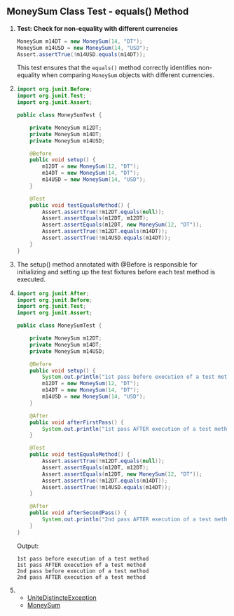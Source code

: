 ## MoneySum Class Test - equals() Method

1. **Test: Check for non-equality with different currencies**
    ```java
    MoneySum m14DT = new MoneySum(14, "DT");
    MoneySum m14USD = new MoneySum(14, "USD");
    Assert.assertTrue(!m14USD.equals(m14DT));
    ```

    This test ensures that the `equals()` method correctly identifies non-equality when comparing `MoneySum` objects with different currencies.

2. 
    ```java
    import org.junit.Before;
    import org.junit.Test;
    import org.junit.Assert;

    public class MoneySumTest {

        private MoneySum m12DT;
        private MoneySum m14DT;
        private MoneySum m14USD;

        @Before
        public void setup() {
            m12DT = new MoneySum(12, "DT");
            m14DT = new MoneySum(14, "DT");
            m14USD = new MoneySum(14, "USD");
        }

        @Test
        public void testEqualsMethod() {
            Assert.assertTrue(!m12DT.equals(null));
            Assert.assertEquals(m12DT, m12DT);
            Assert.assertEquals(m12DT, new MoneySum(12, "DT"));
            Assert.assertTrue(!m12DT.equals(m14DT));
            Assert.assertTrue(!m14USD.equals(m14DT));
        }
    }
    ```
3. 
    The setup() method annotated with @Before is responsible for initializing and setting up the test fixtures before each test method is executed.

4. 
    ```java
    import org.junit.After;
    import org.junit.Before;
    import org.junit.Test;
    import org.junit.Assert;

    public class MoneySumTest {

        private MoneySum m12DT;
        private MoneySum m14DT;
        private MoneySum m14USD;

        @Before
        public void setup() {
            System.out.println("1st pass before execution of a test method");
            m12DT = new MoneySum(12, "DT");
            m14DT = new MoneySum(14, "DT");
            m14USD = new MoneySum(14, "USD");
        }

        @After
        public void afterFirstPass() {
            System.out.println("1st pass AFTER execution of a test method");
        }

        @Test
        public void testEqualsMethod() {
            Assert.assertTrue(!m12DT.equals(null));
            Assert.assertEquals(m12DT, m12DT);
            Assert.assertEquals(m12DT, new MoneySum(12, "DT"));
            Assert.assertTrue(!m12DT.equals(m14DT));
            Assert.assertTrue(!m14USD.equals(m14DT));
        }

        @After
        public void afterSecondPass() {
            System.out.println("2nd pass AFTER execution of a test method");
        }
    }
    ```
    Output:
    ```
    1st pass before execution of a test method
    1st pass AFTER execution of a test method
    2nd pass before execution of a test method
    2nd pass AFTER execution of a test method
    ```
5. 
    - [UniteDistincteException](UniteDistincteException.java)
    - [MoneySum](MoneySum.java)